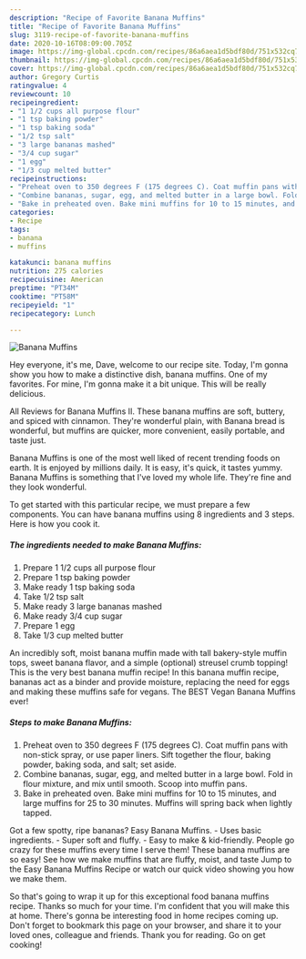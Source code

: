 ```yaml
---
description: "Recipe of Favorite Banana Muffins"
title: "Recipe of Favorite Banana Muffins"
slug: 3119-recipe-of-favorite-banana-muffins
date: 2020-10-16T08:09:00.705Z
image: https://img-global.cpcdn.com/recipes/86a6aea1d5bdf80d/751x532cq70/banana-muffins-recipe-main-photo.jpg
thumbnail: https://img-global.cpcdn.com/recipes/86a6aea1d5bdf80d/751x532cq70/banana-muffins-recipe-main-photo.jpg
cover: https://img-global.cpcdn.com/recipes/86a6aea1d5bdf80d/751x532cq70/banana-muffins-recipe-main-photo.jpg
author: Gregory Curtis
ratingvalue: 4
reviewcount: 10
recipeingredient:
- "1 1/2 cups all purpose flour"
- "1 tsp baking powder"
- "1 tsp baking soda"
- "1/2 tsp salt"
- "3 large bananas mashed"
- "3/4 cup sugar"
- "1 egg"
- "1/3 cup melted butter"
recipeinstructions:
- "Preheat oven to 350 degrees F (175 degrees C). Coat muffin pans with non-stick spray, or use paper liners. Sift together the flour, baking powder, baking soda, and salt; set aside."
- "Combine bananas, sugar, egg, and melted butter in a large bowl. Fold in flour mixture, and mix until smooth. Scoop into muffin pans."
- "Bake in preheated oven. Bake mini muffins for 10 to 15 minutes, and large muffins for 25 to 30 minutes. Muffins will spring back when lightly tapped."
categories:
- Recipe
tags:
- banana
- muffins

katakunci: banana muffins 
nutrition: 275 calories
recipecuisine: American
preptime: "PT34M"
cooktime: "PT58M"
recipeyield: "1"
recipecategory: Lunch

---
```



![Banana Muffins](https://img-global.cpcdn.com/recipes/86a6aea1d5bdf80d/751x532cq70/banana-muffins-recipe-main-photo.jpg)

Hey everyone, it's me, Dave, welcome to our recipe site. Today, I'm gonna show you how to make a distinctive dish, banana muffins. One of my favorites. For mine, I'm gonna make it a bit unique. This will be really delicious.

All Reviews for Banana Muffins II. These banana muffins are soft, buttery, and spiced with cinnamon. They&#39;re wonderful plain, with Banana bread is wonderful, but muffins are quicker, more convenient, easily portable, and taste just.

Banana Muffins is one of the most well liked of recent trending foods on earth. It is enjoyed by millions daily. It is easy, it's quick, it tastes yummy. Banana Muffins is something that I've loved my whole life. They're fine and they look wonderful.


To get started with this particular recipe, we must prepare a few components. You can have banana muffins using 8 ingredients and 3 steps. Here is how you cook it.

<!--inarticleads1-->

##### The ingredients needed to make Banana Muffins:

1. Prepare 1 1/2 cups all purpose flour
1. Prepare 1 tsp baking powder
1. Make ready 1 tsp baking soda
1. Take 1/2 tsp salt
1. Make ready 3 large bananas mashed
1. Make ready 3/4 cup sugar
1. Prepare 1 egg
1. Take 1/3 cup melted butter


An incredibly soft, moist banana muffin made with tall bakery-style muffin tops, sweet banana flavor, and a simple (optional) streusel crumb topping! This is the very best banana muffin recipe! In this banana muffin recipe, bananas act as a binder and provide moisture, replacing the need for eggs and making these muffins safe for vegans. The BEST Vegan Banana Muffins ever! 

<!--inarticleads2-->

##### Steps to make Banana Muffins:

1. Preheat oven to 350 degrees F (175 degrees C). Coat muffin pans with non-stick spray, or use paper liners. Sift together the flour, baking powder, baking soda, and salt; set aside.
1. Combine bananas, sugar, egg, and melted butter in a large bowl. Fold in flour mixture, and mix until smooth. Scoop into muffin pans.
1. Bake in preheated oven. Bake mini muffins for 10 to 15 minutes, and large muffins for 25 to 30 minutes. Muffins will spring back when lightly tapped.


Got a few spotty, ripe bananas? Easy Banana Muffins. - Uses basic ingredients. - Super soft and fluffy. - Easy to make &amp; kid-friendly. People go crazy for these muffins every time I serve them! These banana muffins are so easy! See how we make muffins that are fluffy, moist, and taste Jump to the Easy Banana Muffins Recipe or watch our quick video showing you how we make them. 

So that's going to wrap it up for this exceptional food banana muffins recipe. Thanks so much for your time. I'm confident that you will make this at home. There's gonna be interesting food in home recipes coming up. Don't forget to bookmark this page on your browser, and share it to your loved ones, colleague and friends. Thank you for reading. Go on get cooking!
